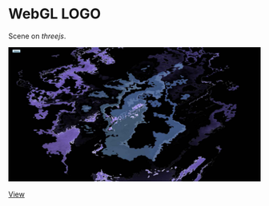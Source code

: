 
# WebGL LOGO 

Scene on *threejs*.  
  
  
![pic](https://github.com/fire888/webgl_logo/blob/master/jsScene/screenshot.jpg)  
  

[View](http://js.otrisovano.ru/tests/12logoGeom/allscene) 
 

